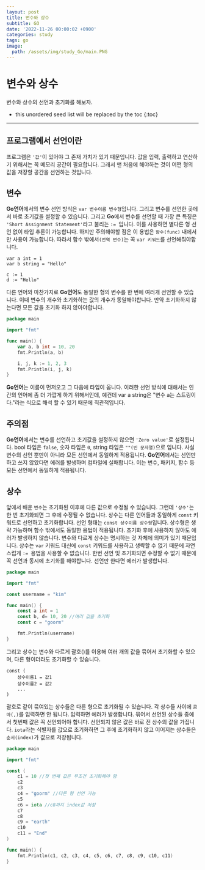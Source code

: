 ```yaml
---
layout: post
title: 변수와 상수
subtitle: GO
date: '2022-11-26 00:00:02 +0900'
categories: study
tags: go
image:
  path: /assets/img/study_Go/main.PNG
---
```


# 변수와 상수
변수와 상수의 선언과 초기화를 해보자.

<!--more-->

* this unordered seed list will be replaced by the toc
{:toc}

<hr/>

## 프로그램에서 선언이란
프로그램은 `'값'`이 있어야 그 존재 가치가 있기 때문입니다. 값을 입력, 
출력하고 연산하기 위해서는 꼭 메모리 공간이 필요합니다. 그래서 맨 처음에 해야하는 것이 어떤 형의 값을 저장할 공간을 선언하는 것입니다. 

## 변수
**Go언어**에서의 변수 선언 방식은 `var 변수이름 변수형`입니다. 그리고 변수를 선언한 곳에서 바로 초기값을 설정할 수 있습니다.
그리고 **Go**에서 변수를 선언할 때 가장 큰 특징은 `'Short Assignment Statement'`라고 불리는 `:= `입니다. 이를 사용하면 별다른 형 선언 없이 타입 추론이 가능합니다. 
하지만 주의해야할 점은 이 용법은 `함수(func)` 내에서만 사용이 가능합니다. 따라서 함수 밖에서`(전역 변수)`는 꼭 `var 키워드`를 선언해줘야합니다.
```
var a int = 1
var b string = "Hello"
    
c := 1
d := "Hello"
```

다른 언어와 마찬가지로 **Go언어**도 동일한 형의 변수를 한 번에 여러개 선언할 수 있습니다. 
이때 변수의 개수와 초기화하는 값의 개수가 동일해야합니다. 만약 초기화하지 않는다면 모든 값을 초기화 하지 않아야합니다. 
```go
package main

import "fmt"

func main() {
    var a, b int = 10, 20
    fmt.Println(a, b)

	i, j, k := 1, 2, 3
    fmt.Println(i, j, k)
}
```
**Go언어**는 이름이 먼저오고 그 다음에 타입이 옵니다. 
이러한 선언 방식에 대해서는 인간의 언어에 좀 더 가깝게 하기 위해서인데, 예컨데 var a string은 "변수 a는 스트링이다."라는 식으로 해석 할 수 있기 때문에 직관적입니다.


## 주의점
**Go언어**에서는 변수를 선언하고 초기값을 설정하지 않으면 `'Zero value'`로 설정됩니다.
bool 타입은 `false`, 숫자 타입은 `0`, string 타입은 `""(빈 문자열)`으로 입니다.
사실 변수의 선언 뿐만이 아니라 모든 선언에서 동일하게 적용됩니다. **Go언어**에서는 선언만 하고 쓰지 않았다면 에러를 발생하며 컴파일에 실패합니다. 이는 변수, 패키지, 함수 등 모든 선언에서 동일하게 적용됩니다.

## 상수
 앞에서 배운 `변수`는 초기화된 이후에 다른 값으로 수정될 수 있습니다. 그런데 `'상수'`는 한 번 초기화되면 그 후에 수정될 수 없습니다. 
상수는 다른 언어들과 동일하게 `const` 키워드로 선언하고 초기화합니다. 선언 형태는 `const 상수이름 상수형`입니다. 상수형은 생략 가능하며 함수 밖에서도 동일한 용법이 적용됩니다.
초기화 후에 사용하지 않아도 에러가 발생하지 않습니다. 변수와 다르게 상수는 명시하는 것 자체에 의미가 있기 때문입니다.
상수는 `var` 키워드 대신에 `const` 키워드를 사용하고 생략할 수 없기 때문에 자연스럽게 `:= `용법을 사용할 수 없습니다. 
한번 선언 및 초기화되면 수정할 수 없기 때문에 꼭 선언과 동시에 초기화를 해야합니다. 선언만 한다면 에러가 발생합니다.
```go
package main

import "fmt"

const username = "kim"

func main() {
	const a int = 1    
    const b, d= 10, 20 //여러 값을 초기화
	const c = "goorm"

	fmt.Println(username)
}
```

그리고 상수는 변수와 다르게 괄호()를 이용해 여러 개의 값을 묶어서 초기화할 수 있으며, 다른 형이더라도 초기화할 수 있습니다. 
```
const (
	상수이름1 = 값1
	상수이름2 = 값2
	...
)
```
괄호로 같이 묶여있는 상수들은 다른 형으로 초기화될 수 있습니다.
각 상수들 사이에 `콤마(,)`를 입력하면 안 됩니다. 입력하면 에러가 발생합니다.
묶어서 선언된 상수들 중에서 첫번째 값은 꼭 선언되어야 합니다. 선언되지 않은 값은 바로 전 상수의 값을 가집니다.
`iota`라는 식별자를 값으로 초기화하면 그 후에 초기화하지 않고 이어지는 상수들은 `순서(index)`가 값으로 저장됩니다.
```go
package main

import "fmt"

const ( 
	c1 = 10 //첫 번째 값은 무조건 초기화해야 함
	c2
	c3
	c4 = "goorm" //다른 형 선언 가능
	c5
	c6 = iota //c8까지 index값 저장
	c7
	c8
	c9 = "earth"
	c10
	c11 = "End"
)

func main() {
	fmt.Println(c1, c2, c3, c4, c5, c6, c7, c8, c9, c10, c11)
}
```